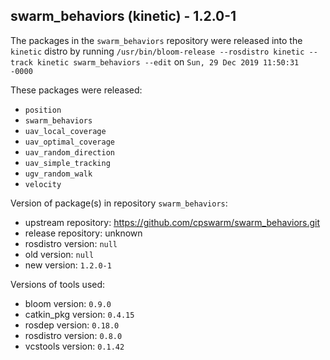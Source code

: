 ## swarm_behaviors (kinetic) - 1.2.0-1

The packages in the `swarm_behaviors` repository were released into the `kinetic` distro by running `/usr/bin/bloom-release --rosdistro kinetic --track kinetic swarm_behaviors --edit` on `Sun, 29 Dec 2019 11:50:31 -0000`

These packages were released:
- `position`
- `swarm_behaviors`
- `uav_local_coverage`
- `uav_optimal_coverage`
- `uav_random_direction`
- `uav_simple_tracking`
- `ugv_random_walk`
- `velocity`

Version of package(s) in repository `swarm_behaviors`:

- upstream repository: https://github.com/cpswarm/swarm_behaviors.git
- release repository: unknown
- rosdistro version: `null`
- old version: `null`
- new version: `1.2.0-1`

Versions of tools used:

- bloom version: `0.9.0`
- catkin_pkg version: `0.4.15`
- rosdep version: `0.18.0`
- rosdistro version: `0.8.0`
- vcstools version: `0.1.42`


